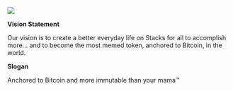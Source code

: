 <img src="https://x.syvita.org/repoheaders/nothing.png"></img>

**Vision Statement**

Our vision is to create a better everyday life on Stacks for all to accomplish more… and to become the most memed token, anchored to Bitcoin, in the world.

**Slogan**

Anchored to Bitcoin and more immutable than your mama™
